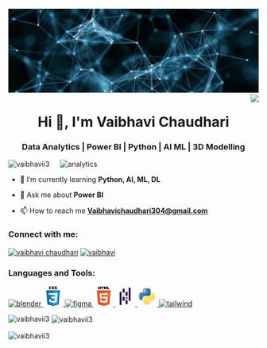 ![logo](https://github.com/Vaibhavii3/Vaibhavii3/blob/main/stars1.jpg)
<img align="right" src="https://visitor-badge.laobi.icu/badge?page_id=Vaibhavii3.Vaibhavii3" />
<h1 align="center">Hi 👋, I'm Vaibhavi Chaudhari</h1>
<h3 align="center">Data Analytics | Power BI | Python | AI ML | 3D Modelling</h3>
<img align="right" alt="analytics" width="400" src="https://miro.medium.com/v2/1*Owa2rsDG6Rwv1IM_RdsL3A.gif">

<p align="left"> <img src="https://komarev.com/ghpvc/?username=vaibhavii3&label=Profile%20views&color=0e75b6&style=flat" alt="vaibhavii3" /> </p>

- 🌱 I’m currently learning **Python, AI, ML, DL**

- 💬 Ask me about **Power BI**

- 📫 How to reach me **Vaibhavichaudhari304@gmail.com**

<h3 align="left">Connect with me:</h3>
<p align="left">
<a href="https://linkedin.com/in/vaibhavi chaudhari" target="blank"><img align="center" src="https://raw.githubusercontent.com/rahuldkjain/github-profile-readme-generator/master/src/images/icons/Social/linked-in-alt.svg" alt="vaibhavi chaudhari" height="30" width="40" /></a>
<a href="https://kaggle.com/vaibhavi" target="blank"><img align="center" src="https://raw.githubusercontent.com/rahuldkjain/github-profile-readme-generator/master/src/images/icons/Social/kaggle.svg" alt="vaibhavi" height="30" width="40" /></a>
</p>

<h3 align="left">Languages and Tools:</h3>
<p align="left"> <a href="https://www.blender.org/" target="_blank" rel="noreferrer"> <img src="https://download.blender.org/branding/community/blender_community_badge_white.svg" alt="blender" width="40" height="40"/> </a> <a href="https://www.w3schools.com/css/" target="_blank" rel="noreferrer"> <img src="https://raw.githubusercontent.com/devicons/devicon/master/icons/css3/css3-original-wordmark.svg" alt="css3" width="40" height="40"/> </a> <a href="https://www.figma.com/" target="_blank" rel="noreferrer"> <img src="https://www.vectorlogo.zone/logos/figma/figma-icon.svg" alt="figma" width="40" height="40"/> </a> <a href="https://www.w3.org/html/" target="_blank" rel="noreferrer"> <img src="https://raw.githubusercontent.com/devicons/devicon/master/icons/html5/html5-original-wordmark.svg" alt="html5" width="40" height="40"/> </a> <a href="https://pandas.pydata.org/" target="_blank" rel="noreferrer"> <img src="https://raw.githubusercontent.com/devicons/devicon/2ae2a900d2f041da66e950e4d48052658d850630/icons/pandas/pandas-original.svg" alt="pandas" width="40" height="40"/> </a> <a href="https://www.python.org" target="_blank" rel="noreferrer"> <img src="https://raw.githubusercontent.com/devicons/devicon/master/icons/python/python-original.svg" alt="python" width="40" height="40"/> </a> <a href="https://tailwindcss.com/" target="_blank" rel="noreferrer"> <img src="https://www.vectorlogo.zone/logos/tailwindcss/tailwindcss-icon.svg" alt="tailwind" width="40" height="40"/> </a> </p>

<p><img align="left" src="https://github-readme-stats.vercel.app/api/top-langs?username=vaibhavii3&show_icons=true&locale=en&layout=compact" alt="vaibhavii3" /></p>

<p>&nbsp;<img align="center" src="https://github-readme-stats.vercel.app/api?username=vaibhavii3&show_icons=true&locale=en" alt="vaibhavii3" /></p>

<p><img align="center" src="https://github-readme-streak-stats.herokuapp.com/?user=vaibhavii3&" alt="vaibhavii3" /></p>
